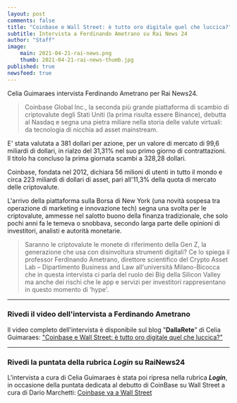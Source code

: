 ```yaml
---
layout: post
comments: false
title: "Coinbase e Wall Street: è tutto oro digitale quel che luccica?"
subtitle: Intervista a Ferdinando Ametrano su Rai News 24
author: "Staff"
image:
    main: 2021-04-21-rai-news.png
    thumb: 2021-04-21-rai-news-thumb.jpg
published: true
newsfeed: true
---
```


Celia Guimaraes intervista Ferdinando Ametrano per Rai News24.

>Coinbase Global Inc., la seconda più grande piattaforma di scambio di criptovalute degli Stati Uniti (la prima risulta essere Binance), debutta al Nasdaq e segna una pietra miliare nella storia delle valute virtuali: da tecnologia di nicchia ad asset mainstream.
>
E' stata valutata a 381 dollari per azione, per un valore di mercato di 99,6 miliardi di dollari, in rialzo del 31,31% nel suo primo giorno di contrattazioni. Il titolo ha concluso la prima giornata scambi a 328,28 dollari.
>
Coinbase, fondata nel 2012, dichiara  56 milioni di utenti in tutto il mondo e circa 223 miliardi di dollari di asset, pari all'11,3% della quota di mercato delle criptovalute.
>
L'arrivo della piattaforma  sulla Borsa di New York (una novità sospesa tra operazione di marketing e innovazione tech) segna una svolta per le criptovalute, ammesse nel salotto buono della finanza tradizionale, che solo pochi anni fa le temeva o snobbava, secondo larga parte delle opinioni di investitori, analisti e autorità monetarie.
>
>Saranno le criptovalute le monete di riferimento della Gen Z, la generazione che usa con disinvoltura strumenti digitali? Ce lo spiega il professor Ferdinando Ametrano, direttore scientifico del Crypto Asset Lab – Dipartimento Business and Law all'università Milano-Bicocca che in questa intervista ci parla del ruolo dei Big della Silicon Valley ma anche dei rischi che le app e servizi per investitori rappresentano in questo momento di ‘hype'.

---

### Rivedi il video dell'intervista a Ferdinando Ametrano

Il video completo dell'intervista è disponibile sul blog "__DallaRete__" di Celia Guimaraes: ["Coinbase e Wall Street: è tutto oro digitale quel che luccica?"](http://dallarete.blog.rainews.it/2021/04/20/coinbase-e-wall-street-e-tutto-oro-digitale-quel-che-luccica/)

---

### Rivedi la puntata della rubrica _Login_ su RaiNews24

L'intervista a cura di Celia Guimaraes è stata poi ripresa nella rubrica **_Login_**, in occasione della puntata dedicata al debutto di CoinBase su Wall Street a cura di Dario Marchetti: [Coinbase va a Wall Street](http://login.blog.rainews.it/2021/04/20/login-coinbase-va-a-wall-street-15-anni-di-spotify-la-follia-di-nier-replicant-1-22/)
